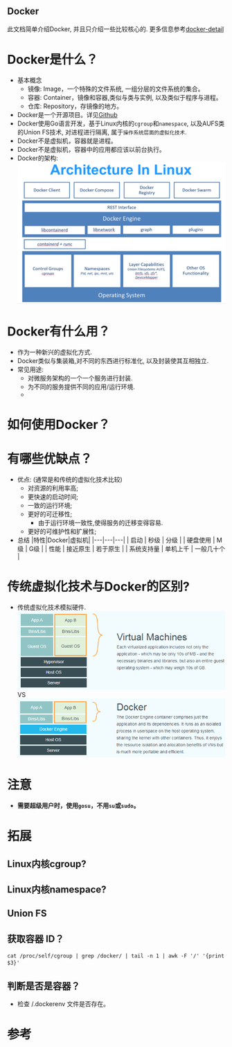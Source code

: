 
Docker
---
此文档简单介绍Docker, 并且只介绍一些比较核心的. 更多信息参考[docker-detail](./docker-detail.md)

# Docker是什么？
* 基本概念
    * 镜像: Image，一个特殊的文件系统, 一组分层的文件系统的集合。
    * 容器: Container，镜像和容器,类似与类与实例, 以及类似于程序与进程。
    * 仓库: Repository，存镜像的地方。
* Docker是一个开源项目。详见[Github](https://github.com/moby/moby)
* Docker使用Go语言开发，基于Linux内核的`cgroup`和`namespace`, 以及AUFS类的Union FS技术, 对进程进行隔离, 属于`操作系统层面的虚拟化技术`.
* Docker不是虚拟机，容器就是进程。
* Docker不是虚拟机，容器中的应用都应该以前台执行。
* Docker的架构:
![](docker-on-linux.png)

# Docker有什么用？
* 作为一种新兴的虚拟化方式.
* Docker类似与集装箱,对不同的东西进行标准化, 以及封装使其互相独立.
* 常见用途:
  * 对微服务架构的一个一个服务进行封装.
  * 为不同的服务提供不同的应用/运行环境.
  *

# 如何使用Docker？



# 有哪些优缺点？
* 优点: (通常是和传统的虚拟化技术比较)
  * 对资源的利用率高;
  * 更快速的启动时间;
  * 一致的运行环境;
  * 更好的可迁移性;
    * 由于运行环境一致性,使得服务的迁移变得容易.
  * 更好的可维护性和扩展性;
* 总结
|特性|Docker|虚拟机|
|---|---|---|
| 启动 | 秒级 | 分级 |
| 硬盘使用 | M级 | G级 |
| 性能 | 接近原生 | 若于原生 |
| 系统支持量 | 单机上千 | 一般几十个 |


# 传统虚拟化技术与Docker的区别?
* 传统虚拟化技术模拟硬件.
![](virtualization.png)
VS
![](docker.png)

# 注意
* **需要超级用户时，使用`gosu`，不用`su`或`sudo`。**

# 拓展
## Linux内核cgroup?
## Linux内核namespace?
## Union FS
## 获取容器 ID？

```
cat /proc/self/cgroup | grep /docker/ | tail -n 1 | awk -F '/' '{print $3}'
```
## 判断是否是容器？
* 检查 /.dockerenv 文件是否存在。

# 参考

